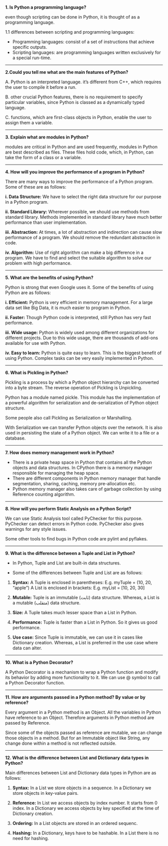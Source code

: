 **1. Is Python a programming language?**

even though scripting can be done in Python, it is thought of as a programming language.

1.1 differences between scripting and programming languages:

- Programming languages: consist of a set of instructions that achieve specific outputs.
- Scripting languages: are programming languages written exclusively for a special run-time.

_____

**2.Could you tell me what are the main features of Python?**

A. Python is an interpreted language. it’s different from C++, which requires the user to compile it before a run.

B. other crucial Python features, there is no requirement to specify particular variables, since Python is classed as a dynamically typed language.

C. functions, which are first-class objects in Python, enable the user to assign them a variable.
______

**3. Explain what are modules in Python?**

modules are critical in Python and are used frequently, modules in Python are best described as files. 
These files hold code, which, in Python, can take the form of a class or a variable.
______

**4. How will you improve the performance of a program in Python?**

There are many ways to improve the performance of a Python
program. Some of these are as follows:

**i. Data Structure:** We have to select the right data structure for our purpose in a Python program.

**ii. Standard Library:** Wherever possible, we should use methods from standard library. Methods implemented in
standard library have much better performance than user implementation.

**iii. Abstraction:** At times, a lot of abstraction and
indirection can cause slow performance of a program. We should remove the redundant abstraction in code.

**iv. Algorithm:** Use of right algorithm can make a big difference in a program. We have to find and select the suitable algorithm to solve our problem with high performance.
____________

**5. What are the benefits of using Python?**

Python is strong that even Google uses it. Some of the benefits of using Python are as follows:

**i. Efficient:** Python is very efficient in memory
management. For a large data set like Big Data, it is much easier to program in Python.

**ii. Faster:** Though Python code is interpreted, still Python has very fast performance.

**iii. Wide usage:** Python is widely used among different organizations for different projects. Due to this wide usage, there are thousands of add-ons available for use with Python.

**iv. Easy to learn:** Python is quite easy to learn. This is the biggest benefit of using Python. Complex tasks can be very easily implemented in Python.

----------
**6. What is Pickling in Python?**

Pickling is a process by which a Python object hierarchy can be converted into a byte stream. The reverse operation of Pickling is Unpickling.

Python has a module named pickle. This module has the implementation of a powerful algorithm for serialization and de-serialization of Python object structure.

Some people also call Pickling as Serialization or Marshalling.

With Serialization we can transfer Python objects over the network. It is also used in persisting the state of a Python object. We can write it to a file or a database.
__________
**7. How does memory management work in Python?**

* There is a private heap space in Python that contains all the Python objects and data structures. In CPython there is a memory manager responsible for managing the heap space. 
* There are different components in Python memory manager that handle segmentation, sharing, caching, memory pre-allocation etc.
* Python memory manager also takes care of garbage collection by using Reference counting algorithm.

----------
**8. How will you perform Static Analysis on a Python Script?**

We can use Static Analysis tool called PyChecker for this purpose.
PyChecker can detect errors in Python code.
PyChecker also gives warnings for any style issues.

Some other tools to find bugs in Python code are pylint and pyflakes.
__________
**9. What is the difference between a Tuple and List in Python?**

* In Python, Tuple and List are built-in data structures.

* Some of the differences between Tuple and List are as follows:

1. **Syntax:** 
A Tuple is enclosed in parentheses:
E.g. myTuple = (10, 20, “apple”)
A List is enclosed in brackets:
E.g. myList = [10, 20, 30]

2. **Mutable:** 
Tuple is an immutable (ثابت) data structure. Whereas, a List is a mutable (متقلب) data structure.

3. **Size:** A Tuple takes much lesser space than a List in Python.

4. **Performance:** Tuple is faster than a List in Python. So it gives us good performance.

5. **Use case:** Since Tuple is immutable, we can use it in cases like Dictionary creation. Whereas, a List is preferred in the use case where data can alter.
____________

**10. What is a Python Decorator?**

A Python Decorator is a mechanism to wrap a Python function and modify its behavior by adding more functionality to it. We can use @ symbol to call a Python Decorator function.
____________

**11. How are arguments passed in a Python method? By value or by reference?**

Every argument in a Python method is an Object. All the variables in Python have reference to an Object. Therefore arguments in Python method are passed by Reference.

Since some of the objects passed as reference are mutable, we can change those objects in a method. But for an Immutable object like String, any change done within a method is not reflected outside.
____________

**12. What is the difference between List and Dictionary data types in Python?**

Main differences between List and Dictionary data types in Python are as follows:

1. **Syntax:** In a List we store objects in a sequence. In a Dictionary we store objects in key-value pairs.

2. **Reference:** In List we access objects by index number. It starts from 0 index. In a Dictionary we access objects by key specified at the time of Dictionary creation.

3. **Ordering:** In a List objects are stored in an ordered sequenc.

4. **Hashing:** In a Dictionary, keys have to be hashable. In a List there is no need for hashing.
